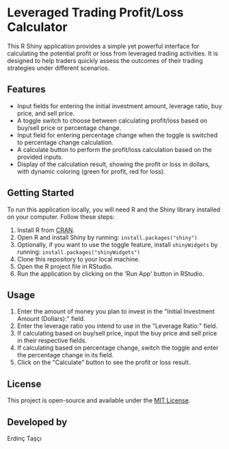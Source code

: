 # Leveraged Trading Profit/Loss Calculator

This R Shiny application provides a simple yet powerful interface for calculating the potential profit or loss from leveraged trading activities. It is designed to help traders quickly assess the outcomes of their trading strategies under different scenarios.

## Features

- Input fields for entering the initial investment amount, leverage ratio, buy price, and sell price.
- A toggle switch to choose between calculating profit/loss based on buy/sell price or percentage change.
- Input field for entering percentage change when the toggle is switched to percentage change calculation.
- A calculate button to perform the profit/loss calculation based on the provided inputs.
- Display of the calculation result, showing the profit or loss in dollars, with dynamic coloring (green for profit, red for loss).

## Getting Started

To run this application locally, you will need R and the Shiny library installed on your computer. Follow these steps:

1. Install R from [CRAN](https://cran.r-project.org/).
2. Open R and install Shiny by running: `install.packages("shiny")`
3. Optionally, if you want to use the toggle feature, install `shinyWidgets` by running: `install.packages("shinyWidgets")`
4. Clone this repository to your local machine.
5. Open the R project file in RStudio.
6. Run the application by clicking on the 'Run App' button in RStudio.

## Usage

1. Enter the amount of money you plan to invest in the "Initial Investment Amount (Dollars):" field.
2. Enter the leverage ratio you intend to use in the "Leverage Ratio:" field.
3. If calculating based on buy/sell price, input the buy price and sell price in their respective fields.
4. If calculating based on percentage change, switch the toggle and enter the percentage change in its field.
5. Click on the "Calculate" button to see the profit or loss result.

## License

This project is open-source and available under the [MIT License](LICENSE).

## Developed by

Erdinç Taşçı
